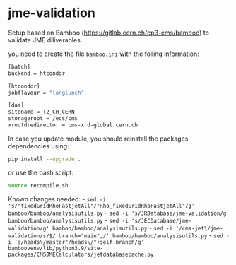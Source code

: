 # jme-validation

Setup based on Bamboo (https://gitlab.cern.ch/cp3-cms/bamboo) to validate JME diliverables

you need to create the file `bamboo.ini`
with the folling information:
```sh
[batch]
backend = htcondor

[htcondor]
jobflavour = "longlunch"

[das]
sitename = T2_CH_CERN
storageroot = /eos/cms
xrootdredirector = cms-xrd-global.cern.ch

```

In case you update module, you should reinstall the packages dependencies using:

```sh
pip install --upgrade .
```

or use the bash script:
```sh
source recompile.sh
```

Known changes needed:
    - `sed -i 's/"fixedGridRhoFastjetAll"/"Rho_fixedGridRhoFastjetAll"/g' bamboo/bamboo/analysisutils.py`
    - `sed -i 's/JRDatabase/jme-validation/g' bamboo/bamboo/analysisutils.py`
    - `sed -i 's/JECDatabase/jme-validation/g' bamboo/bamboo/analysisutils.py`
    - `sed -i '/cms-jet\/jme-validation/s/$/ branch="main",/' bamboo/bamboo/analysisutils.py`
    - `sed -i 's/heads\/master"/heads\/"+self.branch/g' bamboovenv/lib/python3.9/site-packages/CMSJMECalculators/jetdatabasecache.py`